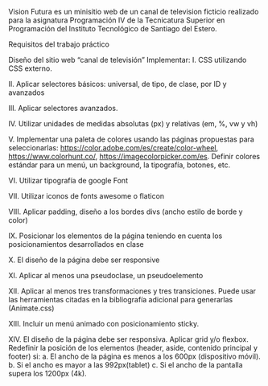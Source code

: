 Vision Futura es un minisitio web de un canal de television ficticio realizado para la asignatura Programación IV de la Tecnicatura Superior en Programación del Instituto Tecnológico de Santiago del Estero.

Requisitos del trabajo práctico

Diseño del sitio web “canal de televisión”
Implementar:
I. CSS utilizando CSS externo.

II. Aplicar selectores básicos: universal, de tipo, de clase, por ID y avanzados

III. Aplicar selectores avanzados.

IV. Utilizar unidades de medidas absolutas (px) y relativas (em, %, vw y vh)

V. Implementar una paleta de colores usando las páginas propuestas para seleccionarlas:
https://color.adobe.com/es/create/color-wheel,
https://www.colorhunt.co/, https://imagecolorpicker.com/es. 
Definir colores estándar para un menú, un background, la tipografía, botones, etc.

VI. Utilizar tipografía de google Font

VII. Utilizar iconos de fonts awesome o flaticon

VIII. Aplicar padding, diseño a los bordes divs (ancho estilo de borde y color)

IX. Posicionar los elementos de la página teniendo en cuenta los posicionamientos desarrollados en clase

X. El diseño de la página debe ser responsive

XI. Aplicar al menos una pseudoclase, un pseudoelemento

XII. Aplicar al menos tres transformaciones y tres transiciones. Puede usar las herramientas citadas en la bibliografía adicional para generarlas (Animate.css)

XIII. Incluir un menú animado con posicionamiento sticky.

XIV. El diseño de la página debe ser responsiva. Aplicar grid y/o flexbox. Redefinir la posición de los elementos (header, aside, contenido principal y footer) si:
a. El ancho de la página es menos a los 600px (dispositivo móvil).
b. Si el ancho es mayor a las 992px(tablet)
c. Si el ancho de la pantalla supera los 1200px (4k).
